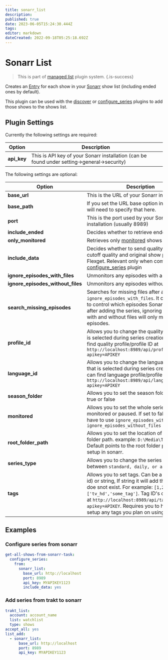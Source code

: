 ```yaml
---
title: sonarr_list
description: 
published: true
date: 2023-06-05T15:24:30.444Z
tags: 
editor: markdown
dateCreated: 2022-09-18T05:25:18.692Z
---
```


# Sonarr List
> This is part of [managed list](/Plugins/List) plugin system.
{.is-success}

Creates an [Entry](/Entry) for each show in your [Sonarr](https://sonarr.tv/) show list (including ended ones by default).

This plugin can be used with the [discover](/Plugins/discover) or [configure_series](/Plugins/configure_series) plugins to add those shows to the shows list.

## Plugin Settings
Currently the following settings are required:


|  Option  |  Description 
| --- | --- |
| **api_key** | This is API key of your Sonarr installation (can be found under setting->general->security)   |

The following settings are optional:


|  Option  |  Description  | Default
| --- | --- |--- |
| **base_url** | This is the URL of your Sonarr installation| `http://localhost`.  |
| **base_path** | If you set the URL base option in sonarr, you will need to specify that here. | |
| **port** | This is the port used by your Sonarr installation (usually 8989)| `80`  |
| **include_ended** |  Decides whether to retrieve ended shows. | True  |
| **only_monitored** |  Retrieves only [monitored](https://github.com/Sonarr/Sonarr/wiki/Monitoring-Series-and-Episodes) shows on Sonarr|False  |
| **include_data** |  Decides whether to send quality profile, cutoff quality and original show path to Flexget. Relevant only when combining with  [configure_series](https://flexget.com/wiki/Plugins/configure_series) plugin | False
| **ignore_episodes_with_files** | Unmonitors any episodes with a file|False |
| **ignore_episodes_without_files** | Unmonitors any episodes without a file| False | 
| **search_missing_episodes**  | Searches for missing files after applying `ignore_episodes_with_files`. It can be used to control which episodes Sonarr monitors after adding the series, ignoring episodes with and without files will only monitor future episodes.| True |
| **profile_id**  | Allows you to change the quality profile that is selected during series creation. You can find quality profile/profile ID at `http://localhost:8989/api/profile?apikey=APIKEY`|1 |
| **language_id**  | Allows you to change the language profile that is selected during series creation. You can find language profile/profile ID at `http://localhost:8989/api/languageprofile?apikey=APIKEY`|1 |
| **season_folder**  | Allows you to set the season folder to either true or false| False |
| **monitored**  | Allows you to set the whole series to either monitored or paused. If set to false you don't have to use `ignore_episodes_with_files` or `ignore_episodes_without_files`| True |
| **root_folder_path**  | Allows you to set the location of the root folder path. example: `D:\Media\TV Shows` Default points to the root folder path you first setup in sonarr. |
| **series_type**  | Allows you to change the series type between `standard, daily, or anime`.|`standard` |
| **tags**  | Allows you to set tags. Can be a number (tag id) or string, If string it will add the tag if it doe snot exist. For example: `[1,2,3,4,5]` or `['tv_hd','some_tag']`. Tag ID's can be found at `http://localhost:8989/api/tag?apikey=APIKEY`. Requires you to have pre-setup any tags you plan on using. | [0] (not passing any tags) |

  
## Examples

### Configure series from sonarr

```yaml
get-all-shows-from-sonarr-task:
  configure_series:
    from:
      sonarr_list:
        base_url: http://localhost
        port: 8989
        api_key: MYAPIKEY1123
        include_data: yes
```

### Add series from trakt to sonarr
```yaml
trakt_list:
  account: account_name
  list: watchlist
  type: shows
accept_all: yes
list_add:
  - sonarr_list:
      base_url: http://localhost
      port: 8989
      api_key: MYAPIKEY1123
```
